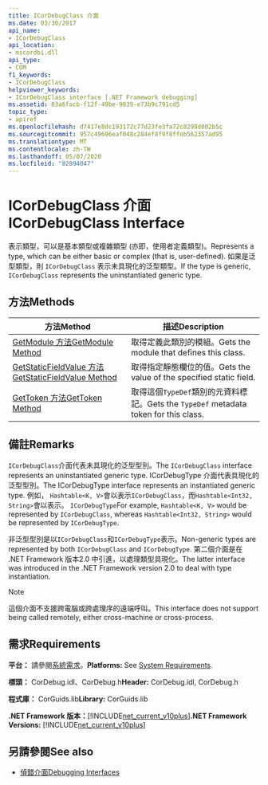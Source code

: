 ```yaml
---
title: ICorDebugClass 介面
ms.date: 03/30/2017
api_name:
- ICorDebugClass
api_location:
- mscordbi.dll
api_type:
- COM
f1_keywords:
- ICorDebugClass
helpviewer_keywords:
- ICorDebugClass interface [.NET Framework debugging]
ms.assetid: 03a6facb-f12f-49be-9839-e73b9c791cd5
topic_type:
- apiref
ms.openlocfilehash: d7417e8dc193172c77d23fe3fa72c8298d802b5c
ms.sourcegitcommit: 957c49696eaf048c284ef8f9f8ffeb562357ad95
ms.translationtype: MT
ms.contentlocale: zh-TW
ms.lasthandoff: 05/07/2020
ms.locfileid: "82894047"
---
```

# <a name="icordebugclass-interface"></a><span data-ttu-id="6bcd7-102">ICorDebugClass 介面</span><span class="sxs-lookup"><span data-stu-id="6bcd7-102">ICorDebugClass Interface</span></span>

<span data-ttu-id="6bcd7-103">表示類型，可以是基本類型或複雜類型 (亦即，使用者定義類型)。</span><span class="sxs-lookup"><span data-stu-id="6bcd7-103">Represents a type, which can be either basic or complex (that is, user-defined).</span></span> <span data-ttu-id="6bcd7-104">如果是泛型類型，則 `ICorDebugClass` 表示未具現化的泛型類型。</span><span class="sxs-lookup"><span data-stu-id="6bcd7-104">If the type is generic, `ICorDebugClass` represents the uninstantiated generic type.</span></span>  
  
## <a name="methods"></a><span data-ttu-id="6bcd7-105">方法</span><span class="sxs-lookup"><span data-stu-id="6bcd7-105">Methods</span></span>  
  
|<span data-ttu-id="6bcd7-106">方法</span><span class="sxs-lookup"><span data-stu-id="6bcd7-106">Method</span></span>|<span data-ttu-id="6bcd7-107">描述</span><span class="sxs-lookup"><span data-stu-id="6bcd7-107">Description</span></span>|  
|------------|-----------------|  
|[<span data-ttu-id="6bcd7-108">GetModule 方法</span><span class="sxs-lookup"><span data-stu-id="6bcd7-108">GetModule Method</span></span>](icordebugclass-getmodule-method.md)|<span data-ttu-id="6bcd7-109">取得定義此類別的模組。</span><span class="sxs-lookup"><span data-stu-id="6bcd7-109">Gets the module that defines this class.</span></span>|  
|[<span data-ttu-id="6bcd7-110">GetStaticFieldValue 方法</span><span class="sxs-lookup"><span data-stu-id="6bcd7-110">GetStaticFieldValue Method</span></span>](icordebugclass-getstaticfieldvalue-method.md)|<span data-ttu-id="6bcd7-111">取得指定靜態欄位的值。</span><span class="sxs-lookup"><span data-stu-id="6bcd7-111">Gets the value of the specified static field.</span></span>|  
|[<span data-ttu-id="6bcd7-112">GetToken 方法</span><span class="sxs-lookup"><span data-stu-id="6bcd7-112">GetToken Method</span></span>](icordebugclass-gettoken-method.md)|<span data-ttu-id="6bcd7-113">取得這個`TypeDef`類別的元資料標記。</span><span class="sxs-lookup"><span data-stu-id="6bcd7-113">Gets the `TypeDef` metadata token for this class.</span></span>|  
  
## <a name="remarks"></a><span data-ttu-id="6bcd7-114">備註</span><span class="sxs-lookup"><span data-stu-id="6bcd7-114">Remarks</span></span>  
 <span data-ttu-id="6bcd7-115">`ICorDebugClass`介面代表未具現化的泛型型別。</span><span class="sxs-lookup"><span data-stu-id="6bcd7-115">The `ICorDebugClass` interface represents an uninstantiated generic type.</span></span> <span data-ttu-id="6bcd7-116">ICorDebugType 介面代表具現化的泛型型別。</span><span class="sxs-lookup"><span data-stu-id="6bcd7-116">The ICorDebugType interface represents an instantiated generic type.</span></span> <span data-ttu-id="6bcd7-117">例如， `Hashtable<K, V>`會以表示`ICorDebugClass`，而`Hashtable<Int32, String>`會以表示。 `ICorDebugType`</span><span class="sxs-lookup"><span data-stu-id="6bcd7-117">For example, `Hashtable<K, V>` would be represented by `ICorDebugClass`, whereas `Hashtable<Int32, String>` would be represented by `ICorDebugType`.</span></span>  
  
 <span data-ttu-id="6bcd7-118">非泛型型別是以`ICorDebugClass`和`ICorDebugType`表示。</span><span class="sxs-lookup"><span data-stu-id="6bcd7-118">Non-generic types are represented by both `ICorDebugClass` and `ICorDebugType`.</span></span> <span data-ttu-id="6bcd7-119">第二個介面是在 .NET Framework 版本2.0 中引進，以處理類型具現化。</span><span class="sxs-lookup"><span data-stu-id="6bcd7-119">The latter interface was introduced in the .NET Framework version 2.0 to deal with type instantiation.</span></span>  
  
> [!NOTE]
> <span data-ttu-id="6bcd7-120">這個介面不支援跨電腦或跨處理序的遠端呼叫。</span><span class="sxs-lookup"><span data-stu-id="6bcd7-120">This interface does not support being called remotely, either cross-machine or cross-process.</span></span>  
  
## <a name="requirements"></a><span data-ttu-id="6bcd7-121">需求</span><span class="sxs-lookup"><span data-stu-id="6bcd7-121">Requirements</span></span>  
 <span data-ttu-id="6bcd7-122">**平台：** 請參閱[系統需求](../../get-started/system-requirements.md)。</span><span class="sxs-lookup"><span data-stu-id="6bcd7-122">**Platforms:** See [System Requirements](../../get-started/system-requirements.md).</span></span>  
  
 <span data-ttu-id="6bcd7-123">**標頭：** CorDebug.idl、CorDebug.h</span><span class="sxs-lookup"><span data-stu-id="6bcd7-123">**Header:** CorDebug.idl, CorDebug.h</span></span>  
  
 <span data-ttu-id="6bcd7-124">**程式庫：** CorGuids.lib</span><span class="sxs-lookup"><span data-stu-id="6bcd7-124">**Library:** CorGuids.lib</span></span>  
  
 <span data-ttu-id="6bcd7-125">**.NET Framework 版本：**[!INCLUDE[net_current_v10plus](../../../../includes/net-current-v10plus-md.md)]</span><span class="sxs-lookup"><span data-stu-id="6bcd7-125">**.NET Framework Versions:** [!INCLUDE[net_current_v10plus](../../../../includes/net-current-v10plus-md.md)]</span></span>  
  
## <a name="see-also"></a><span data-ttu-id="6bcd7-126">另請參閱</span><span class="sxs-lookup"><span data-stu-id="6bcd7-126">See also</span></span>

- [<span data-ttu-id="6bcd7-127">偵錯介面</span><span class="sxs-lookup"><span data-stu-id="6bcd7-127">Debugging Interfaces</span></span>](debugging-interfaces.md)

